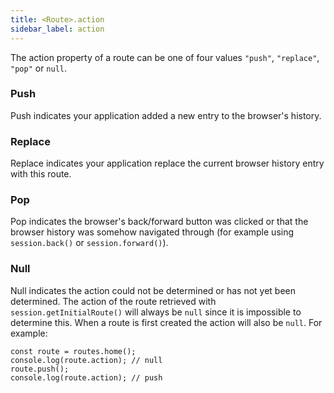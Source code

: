 ```yaml
---
title: <Route>.action
sidebar_label: action
---
```


The action property of a route can be one of four values `"push"`, `"replace"`, `"pop"` or `null`.

### Push

Push indicates your application added a new entry to the browser's history.

### Replace

Replace indicates your application replace the current browser history entry with this route.

### Pop

Pop indicates the browser's back/forward button was clicked or that the browser history was somehow navigated through (for example using `session.back()` or `session.forward()`).

### Null

Null indicates the action could not be determined or has not yet been determined. The action of the route retrieved with `session.getInitialRoute()` will always be `null` since it is impossible to determine this. When a route is first created the action will also be `null`. For example:

```tsx
const route = routes.home();
console.log(route.action); // null
route.push();
console.log(route.action); // push
```
